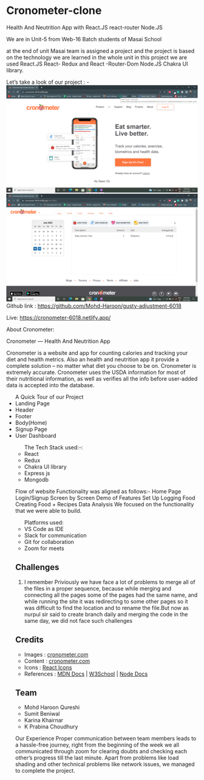 # Cronometer-clone
Health And Neutrition App with React.JS react-router Node.JS

We are in Unit-5 from Web-16 Batch students of Masai School

at the end of unit Masai team is assigned a project and the project is based on the technology we are learned in the whole unit in this project we are used React.JS React- Redux and React -Router-Dom Node.JS Chakra UI library.

Let’s take a look of our project : -
![image](https://github.com/Mohd-Haroon/Mohd-Haroon/blob/main/Screenshot%20(1861).png)
![image](https://github.com/Mohd-Haroon/Mohd-Haroon/blob/main/Screenshot%20(1862).png)
Github link : https://github.com/Mohd-Haroon/gusty-adjustment-6018

Live: https://cronometer-6018.netlify.app/

About Cronometer:

Cronometer — Health And Neutrition App

Cronometer is a website and app for counting calories and tracking your diet and health metrics. Also an health and neutrition app it provide a complete solution – no matter what diet you choose to be on. Cronometer is extremely accurate. Cronometer uses the USDA information for most of their nutritional information, as well as verifies all the info before user-added data is accepted into the database.


<ul>
A Quick Tour of our Project
  <li>Landing Page</li>
   <li>Header</li>
  <li>Footer</li>
  <li>Body(Home)</li> 
  <li>Signup Page</li>
   <li>User Dashboard</li>
   
<p></p>

<ul>The Tech Stack used:-:
  <li>React</li>
   <li>Redux</li> 
  <li>Chakra UI library</li>
  <li>Express js</li>
   <li>Mongodb</li>  
</ul>


Flow of website
Functionality was aligned as follows:-
Home Page
Login/Signup
Screen by Screen Demo of Features
Set Up
Logging Food
Creating Food + Recipes
Data Analysis
We focused on the functionality that we were able to build.

<ul>Platforms used:
  <li>VS Code as IDE</li>
   <li>Slack for communication</li> 
  <li>Git for collaboration</li> 
  <li>Zoom for meets</li>
</ul>

## Challenges

1. I remember Priviously  we have face a lot of problems to  merge all of the files in a proper sequence, because while merging and connecting all the pages some of the pages had the same name, and while running the site it was redirecting to some other pages so it was difficult to find the location and to rename the file.But now as nurpul sir said to create  branch daily and merging the code in the same day, we did not face such challenges  

## Credits

- Images : [cronometer.com](https://cronometer.com/)
- Content : [cronometer.com](https://cronometer.com/)
- Icons : [React Icons](https://react-icons.github.io/react-icons/)
- References : [MDN Docs](https://developer.mozilla.org/en-US/) | [W3School](https://www.w3schools.com/) | [Node Docs](https://nodejs.org/en/docs/)
## Team

- Mohd Haroon Qureshi
- Sumit Beniwal
- Karina Khairnar	
- K Prabina Choudhury	
	

Our Experience Proper communication between team members leads to a hassle-free journey, right from the beginning of the week we all communicated through zoom for clearing doubts and checking each other’s progress till the last minute. Apart from problems like load shading and other technical problems like network issues, we managed to complete the project.
